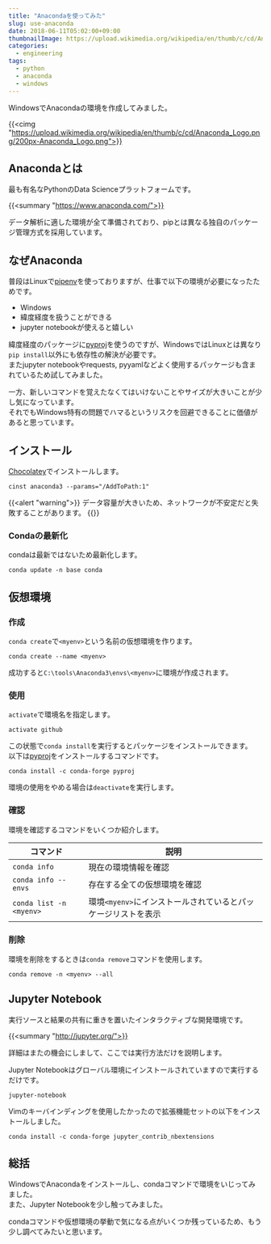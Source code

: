 ```yaml
---
title: "Anacondaを使ってみた"
slug: use-anaconda
date: 2018-06-11T05:02:00+09:00
thumbnailImage: https://upload.wikimedia.org/wikipedia/en/thumb/c/cd/Anaconda_Logo.png/200px-Anaconda_Logo.png
categories:
  - engineering
tags:
  - python
  - anaconda
  - windows
---
```


WindowsでAnacondaの環境を作成してみました。

<!--more-->

{{<cimg "https://upload.wikimedia.org/wikipedia/en/thumb/c/cd/Anaconda_Logo.png/200px-Anaconda_Logo.png">}}


<!--toc-->


Anacondaとは
------------

最も有名なPythonのData Scienceプラットフォームです。

{{<summary "https://www.anaconda.com/">}}

データ解析に適した環境が全て準備されており、pipとは異なる独自のパッケージ管理方式を採用しています。


なぜAnaconda
------------

普段はLinuxで[pipenv]を使っておりますが、仕事で以下の環境が必要になったためです。

* Windows
* 緯度経度を扱うことができる
* jupyter notebookが使えると嬉しい

緯度経度のパッケージに[pyproj]を使うのですが、WindowsではLinuxとは異なり`pip install`以外にも依存性の解決が必要です。  
またjupyter notebookやrequests, pyyamlなどよく使用するパッケージも含まれているため試してみました。

一方、新しいコマンドを覚えたなくてはいけないことやサイズが大きいことが少し気になっています。  
それでもWindows特有の問題でハマるというリスクを回避できることに価値があると思っています。

[pyproj]: https://pypi.org/project/pyproj/
[pipenv]: https://docs.pipenv.org/


インストール
------------

[Chocolatey]でインストールします。

[Chocolatey]: https://chocolatey.org/

```
cinst anaconda3 --params="/AddToPath:1"
```

{{<alert "warning">}}
データ容量が大きいため、ネットワークが不安定だと失敗することがあります。
{{</alert>}}


### Condaの最新化

condaは最新ではないため最新化します。

```
conda update -n base conda
```


仮想環境
--------

### 作成

`conda create`で`<myenv>`という名前の仮想環境を作ります。

```
conda create --name <myenv>
```

成功すると`C:\tools\Anaconda3\envs\<myenv>`に環境が作成されます。


### 使用

`activate`で環境名を指定します。  

```
activate github
```

この状態で`conda install`を実行するとパッケージをインストールできます。  
以下は[pyproj]をインストールするコマンドです。

```
conda install -c conda-forge pyproj 
```

環境の使用をやめる場合は`deactivate`を実行します。


### 確認

環境を確認するコマンドをいくつか紹介します。

| コマンド                | 説明                                                          |
|-------------------------|---------------------------------------------------------------|
| `conda info`            | 現在の環境情報を確認                                          |
| `conda info --envs`     | 存在する全ての仮想環境を確認                                  |
| `conda list -n <myenv>` | 環境`<myenv>`にインストールされているとパッケージリストを表示 |


### 削除

環境を削除をするときは`conda remove`コマンドを使用します。

```
conda remove -n <myenv> --all
```


Jupyter Notebook
----------------

実行ソースと結果の共有に重きを置いたインタラクティブな開発環境です。

{{<summary "http://jupyter.org/">}}

詳細はまたの機会にしまして、ここでは実行方法だけを説明します。

Jupyter Notebookはグローバル環境にインストールされていますので実行するだけです。

```
jupyter-notebook
```

Vimのキーバインディングを使用したかったので拡張機能セットの以下をインストールしました。

```
conda install -c conda-forge jupyter_contrib_nbextensions
```


総括
----

WindowsでAnacondaをインストールし、condaコマンドで環境をいじってみました。  
また、Jupyter Notebookを少し触ってみました。

condaコマンドや仮想環境の挙動で気になる点がいくつか残っているため、もう少し調べてみたいと思います。

